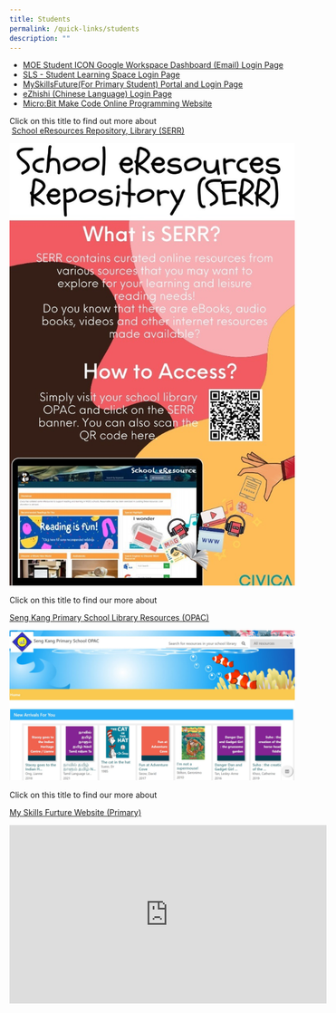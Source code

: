 ```yaml
---
title: Students
permalink: /quick-links/students
description: ""
---
```

*   [MOE Student ICON Google Workspace Dashboard (Email) Login Page](https://workspace.google.com/dashboard)
*   [SLS - Student Learning Space Login Page](https://vle.learning.moe.edu.sg/login)
*   [MySkillsFuture(For Primary Student) Portal and Login Page](https://www.myskillsfuture.gov.sg/content/student/en/primary.html)
*   [eZhishi (Chinese Language) Login Page](http://oracyeland.moe.edu.sg/eland/slot/u212/index.html)
*   [Micro:Bit Make Code Online Programming Website](https://makecode.microbit.org/)

	
Click on this title to find out more about <br> [School eResources Repository, Library (SERR)](https://sengkangpri.moe.edu.sg/qql/slot/u532/Others/Students/SERR.jpg)


![](/images/SERR.jpeg)

 
Click on this title to find our more about 

[Seng Kang Primary School Library Resources (OPAC)](https://schoolibrary.moe.edu.sg/sengkangpri/cgi-bin/spydus.exe/MSGTRN/WPAC/HOME)


![](/images/SKSP%20OPAC.jpeg)

	
Click on this title to find our more about   

[My Skills Furture Website (Primary)](https://www.myskillsfuture.gov.sg/content/student/en/primary)


<iframe width="560" height="315" src="https://www.youtube.com/embed/45Ry8h4fpew" title="YouTube video player" frameborder="0" allow="accelerometer; autoplay; clipboard-write; encrypted-media; gyroscope; picture-in-picture" allowfullscreen></iframe>
